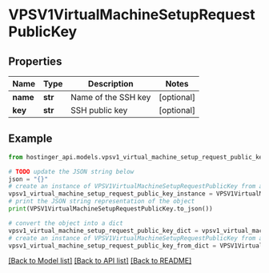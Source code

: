 # VPSV1VirtualMachineSetupRequestPublicKey


## Properties

Name | Type | Description | Notes
------------ | ------------- | ------------- | -------------
**name** | **str** | Name of the SSH key | [optional] 
**key** | **str** | SSH public key | [optional] 

## Example

```python
from hostinger_api.models.vpsv1_virtual_machine_setup_request_public_key import VPSV1VirtualMachineSetupRequestPublicKey

# TODO update the JSON string below
json = "{}"
# create an instance of VPSV1VirtualMachineSetupRequestPublicKey from a JSON string
vpsv1_virtual_machine_setup_request_public_key_instance = VPSV1VirtualMachineSetupRequestPublicKey.from_json(json)
# print the JSON string representation of the object
print(VPSV1VirtualMachineSetupRequestPublicKey.to_json())

# convert the object into a dict
vpsv1_virtual_machine_setup_request_public_key_dict = vpsv1_virtual_machine_setup_request_public_key_instance.to_dict()
# create an instance of VPSV1VirtualMachineSetupRequestPublicKey from a dict
vpsv1_virtual_machine_setup_request_public_key_from_dict = VPSV1VirtualMachineSetupRequestPublicKey.from_dict(vpsv1_virtual_machine_setup_request_public_key_dict)
```
[[Back to Model list]](../README.md#documentation-for-models) [[Back to API list]](../README.md#documentation-for-api-endpoints) [[Back to README]](../README.md)


